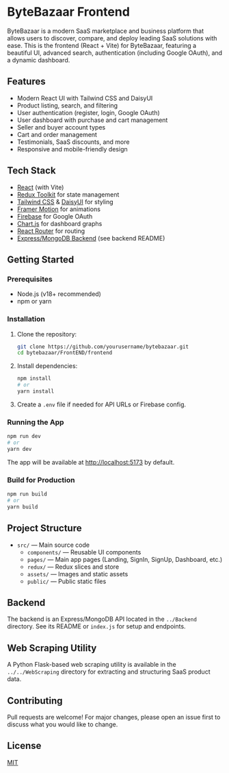 # ByteBazaar Frontend

ByteBazaar is a modern SaaS marketplace and business platform that allows users to discover, compare, and deploy leading SaaS solutions with ease. This is the frontend (React + Vite) for ByteBazaar, featuring a beautiful UI, advanced search, authentication (including Google OAuth), and a dynamic dashboard.

## Features
- Modern React UI with Tailwind CSS and DaisyUI
- Product listing, search, and filtering
- User authentication (register, login, Google OAuth)
- User dashboard with purchase and cart management
- Seller and buyer account types
- Cart and order management
- Testimonials, SaaS discounts, and more
- Responsive and mobile-friendly design

## Tech Stack
- [React](https://react.dev/) (with Vite)
- [Redux Toolkit](https://redux-toolkit.js.org/) for state management
- [Tailwind CSS](https://tailwindcss.com/) & [DaisyUI](https://daisyui.com/) for styling
- [Framer Motion](https://www.framer.com/motion/) for animations
- [Firebase](https://firebase.google.com/) for Google OAuth
- [Chart.js](https://www.chartjs.org/) for dashboard graphs
- [React Router](https://reactrouter.com/) for routing
- [Express/MongoDB Backend](../Backend) (see backend README)

## Getting Started

### Prerequisites
- Node.js (v18+ recommended)
- npm or yarn

### Installation
1. Clone the repository:
   ```bash
   git clone https://github.com/yourusername/bytebazaar.git
   cd bytebazaar/FrontEND/frontend
   ```
2. Install dependencies:
   ```bash
   npm install
   # or
   yarn install
   ```
3. Create a `.env` file if needed for API URLs or Firebase config.

### Running the App
```bash
npm run dev
# or
yarn dev
```
The app will be available at [http://localhost:5173](http://localhost:5173) by default.

### Build for Production
```bash
npm run build
# or
yarn build
```

## Project Structure
- `src/` — Main source code
  - `components/` — Reusable UI components
  - `pages/` — Main app pages (Landing, SignIn, SignUp, Dashboard, etc.)
  - `redux/` — Redux slices and store
  - `assets/` — Images and static assets
  - `public/` — Public static files

## Backend
The backend is an Express/MongoDB API located in the `../Backend` directory. See its README or `index.js` for setup and endpoints.

## Web Scraping Utility
A Python Flask-based web scraping utility is available in the `../../WebScraping` directory for extracting and structuring SaaS product data.

## Contributing
Pull requests are welcome! For major changes, please open an issue first to discuss what you would like to change.

## License
[MIT](LICENSE)
